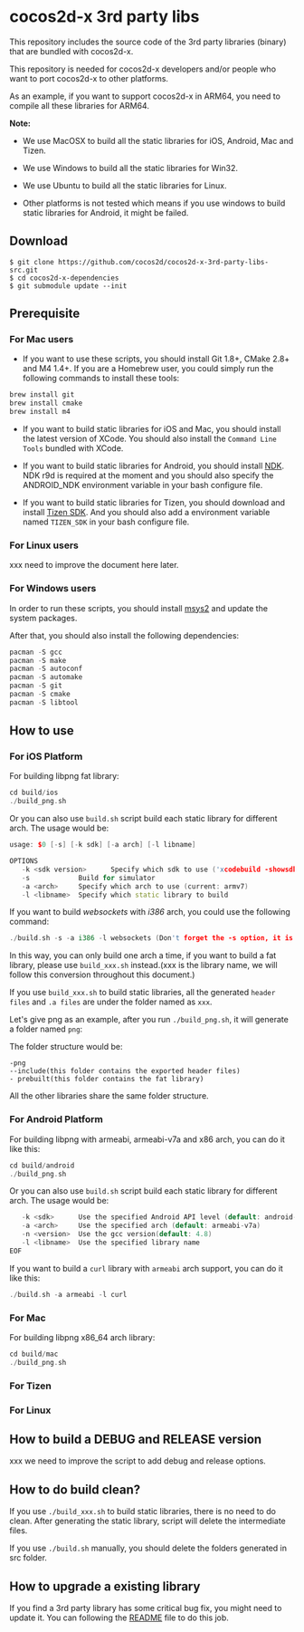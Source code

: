 cocos2d-x 3rd party libs
========================

This repository includes the source code of the 3rd party libraries (binary) that are bundled with cocos2d-x.

This repository is needed for cocos2d-x developers and/or people who want to port cocos2d-x to other platforms.

As an example, if you want to support cocos2d-x in ARM64, you need to compile all these libraries for ARM64.

**Note:**

- We use MacOSX to build all the static libraries for iOS, Android, Mac and Tizen.

- We use Windows to build all the static libraries for Win32.

- We use Ubuntu to build all the static libraries for Linux.

- Other platforms is not tested which means if you use windows to build static libraries for Android, it might be failed.


## Download

    $ git clone https://github.com/cocos2d/cocos2d-x-3rd-party-libs-src.git
    $ cd cocos2d-x-dependencies
    $ git submodule update --init

## Prerequisite
### For Mac users
- If you want to use these scripts, you should install Git 1.8+, CMake 2.8+ and M4 1.4+.
If you are a Homebrew user, you could simply run the following commands to install these tools:

```cpp
brew install git
brew install cmake
brew install m4
```

- If you want to build static libraries for iOS and Mac, you should install the latest version of XCode.  You should also install the `Command Line Tools` bundled with XCode.


- If you want to build static libraries for Android, you should install [NDK](https://developer.android.com/tools/sdk/ndk/index.html). NDK r9d is required at the moment and you should also specify the ANDROID_NDK environment variable in your bash configure file.

- If you want to build static libraries for Tizen, you should download and install [Tizen SDK](https://developer.tizen.org/downloads/tizen-sdk). And you should also add a environment variable named `TIZEN_SDK` in your bash configure file.

### For Linux users
xxx need to improve the document here later.

### For Windows users
In order to run these scripts, you should install [msys2](http://msys2.github.io/) and update the system packages.

After that, you should also install the following dependencies:

```cpp
pacman -S gcc
pacman -S make
pacman -S autoconf
pacman -S automake
pacman -S git
pacman -S cmake
pacman -S libtool
```

## How to use
### For iOS Platform
For building libpng fat library:

```cpp
cd build/ios
./build_png.sh
```

Or you can also use `build.sh` script build each static library for different arch.
The usage would be:

```cpp
usage: $0 [-s] [-k sdk] [-a arch] [-l libname]

OPTIONS
   -k <sdk version>      Specify which sdk to use ('xcodebuild -showsdks', current: 8.1)
   -s            Build for simulator
   -a <arch>     Specify which arch to use (current: armv7)
   -l <libname>  Specify which static library to build
```

If you want to build *websockets* with *i386* arch, you could use the following command:

```cpp
./build.sh -s -a i386 -l websockets (Don't forget the -s option, it is stand for simulator, if you omit it, it will give you errors.)
```

In this way, you can only build one arch a time, if you want to build a fat library, please use `build_xxx.sh` instead.(xxx is the library name, we will follow this conversion throughout this document.)

If you use `build_xxx.sh` to build static libraries, all the generated `header files` and `.a files` are under the folder named as `xxx`.

Let's give png as an example, after you run `./build_png.sh`, it will generate a folder named `png`:

The folder structure would be:

```
-png
--include(this folder contains the exported header files)
- prebuilt(this folder contains the fat library)
```

All the other libraries share the same folder structure.

### For Android Platform
For building libpng with armeabi, armeabi-v7a and x86 arch, you can do it like this:

```cpp
cd build/android
./build_png.sh
```
Or you can also use `build.sh` script build each static library for different arch.
The usage would be:

```cpp
   -k <sdk>      Use the specified Android API level (default: android-19)
   -a <arch>     Use the specified arch (default: armeabi-v7a)
   -n <version>  Use the gcc version(default: 4.8)
   -l <libname>  Use the specified library name
EOF
```

If you want to build a `curl` library with `armeabi` arch support, you can do it like this:

```cpp
./build.sh -a armeabi -l curl
```

### For Mac
For building libpng x86_64 arch library:

```cpp
cd build/mac
./build_png.sh
```
### For Tizen

### For Linux

## How to build a DEBUG and RELEASE version
xxx we need to improve the script to add debug and release options.

## How to do build clean?
If you use `./build_xxx.sh` to build static libraries, there is no need to do clean. After generating the static library, script will delete the intermediate files.

If you use `./build.sh` manually, you should delete the folders generated in src folder.

## How to upgrade a existing library
If you find a 3rd party library has some critical bug fix, you might need to update it.
You can following the [README](./contrib/src/README) file to do this job.

